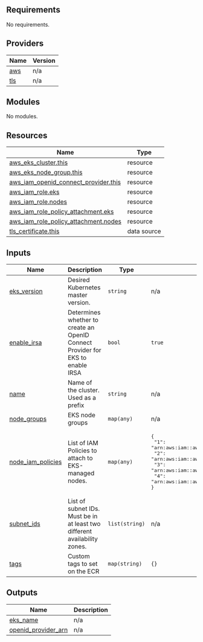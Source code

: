 <!-- BEGIN_TF_DOCS -->
## Requirements

No requirements.

## Providers

| Name | Version |
|------|---------|
| <a name="provider_aws"></a> [aws](#provider\_aws) | n/a |
| <a name="provider_tls"></a> [tls](#provider\_tls) | n/a |

## Modules

No modules.

## Resources

| Name | Type |
|------|------|
| [aws_eks_cluster.this](https://registry.terraform.io/providers/hashicorp/aws/latest/docs/resources/eks_cluster) | resource |
| [aws_eks_node_group.this](https://registry.terraform.io/providers/hashicorp/aws/latest/docs/resources/eks_node_group) | resource |
| [aws_iam_openid_connect_provider.this](https://registry.terraform.io/providers/hashicorp/aws/latest/docs/resources/iam_openid_connect_provider) | resource |
| [aws_iam_role.eks](https://registry.terraform.io/providers/hashicorp/aws/latest/docs/resources/iam_role) | resource |
| [aws_iam_role.nodes](https://registry.terraform.io/providers/hashicorp/aws/latest/docs/resources/iam_role) | resource |
| [aws_iam_role_policy_attachment.eks](https://registry.terraform.io/providers/hashicorp/aws/latest/docs/resources/iam_role_policy_attachment) | resource |
| [aws_iam_role_policy_attachment.nodes](https://registry.terraform.io/providers/hashicorp/aws/latest/docs/resources/iam_role_policy_attachment) | resource |
| [tls_certificate.this](https://registry.terraform.io/providers/hashicorp/tls/latest/docs/data-sources/certificate) | data source |

## Inputs

| Name | Description | Type | Default | Required |
|------|-------------|------|---------|:--------:|
| <a name="input_eks_version"></a> [eks\_version](#input\_eks\_version) | Desired Kubernetes master version. | `string` | n/a | yes |
| <a name="input_enable_irsa"></a> [enable\_irsa](#input\_enable\_irsa) | Determines whether to create an OpenID Connect Provider for EKS to enable IRSA | `bool` | `true` | no |
| <a name="input_name"></a> [name](#input\_name) | Name of the cluster. Used as a prefix | `string` | n/a | yes |
| <a name="input_node_groups"></a> [node\_groups](#input\_node\_groups) | EKS node groups | `map(any)` | n/a | yes |
| <a name="input_node_iam_policies"></a> [node\_iam\_policies](#input\_node\_iam\_policies) | List of IAM Policies to attach to EKS-managed nodes. | `map(any)` | <pre>{<br>  "1": "arn:aws:iam::aws:policy/AmazonEKSWorkerNodePolicy",<br>  "2": "arn:aws:iam::aws:policy/AmazonEKS_CNI_Policy",<br>  "3": "arn:aws:iam::aws:policy/AmazonEC2ContainerRegistryReadOnly",<br>  "4": "arn:aws:iam::aws:policy/AmazonSSMManagedInstanceCore"<br>}</pre> | no |
| <a name="input_subnet_ids"></a> [subnet\_ids](#input\_subnet\_ids) | List of subnet IDs. Must be in at least two different availability zones. | `list(string)` | n/a | yes |
| <a name="input_tags"></a> [tags](#input\_tags) | Custom tags to set on the ECR | `map(string)` | `{}` | no |

## Outputs

| Name | Description |
|------|-------------|
| <a name="output_eks_name"></a> [eks\_name](#output\_eks\_name) | n/a |
| <a name="output_openid_provider_arn"></a> [openid\_provider\_arn](#output\_openid\_provider\_arn) | n/a |
<!-- END_TF_DOCS -->